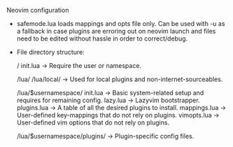 Neovim configuration

- safemode.lua loads mappings and opts file only. Can be used with -u as a
  fallback in case plugins are erroring out on neovim launch and files need to
  be edited without hassle in order to correct/debug.

- File directory structure:
  
   /
   init.lua -> Require the user or namespace.

   /lua/
   /lua/local/ -> Used for local plugins and non-internet-sourceables.

   /lua/$usernamespace/
        init.lua -> Basic system-related setup and requires for remaining config.
        lazy.lua -> Lazyvim bootstrapper.
        plugins.lua -> A table of all the desired plugins to install.
        mappings.lua -> User-defined key-mappings that do not rely on plugins.
        vimopts.lua -> User-defined vim options that do not rely on plugins.

   /lua/$usernamespace/plugins/ -> Plugin-specific config files.
